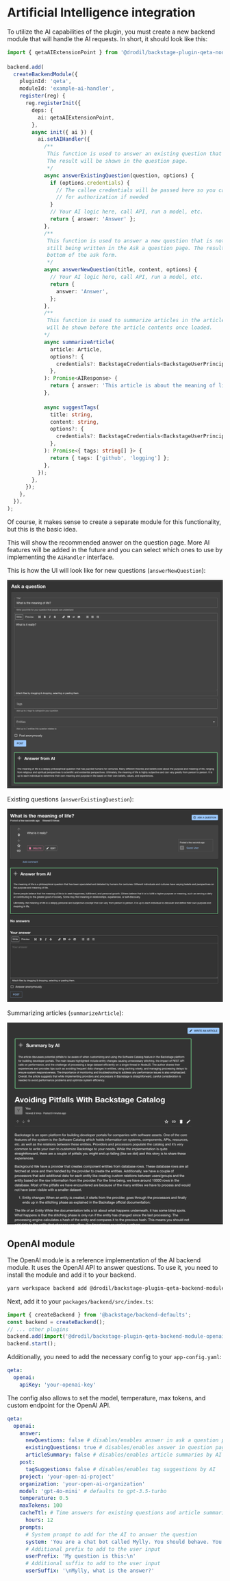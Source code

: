 # Artificial Intelligence integration

To utilize the AI capabilities of the plugin, you must create a new backend module that will handle the AI requests.
In short, it should look like this:

```ts
import { qetaAIExtensionPoint } from '@drodil/backstage-plugin-qeta-node';

backend.add(
  createBackendModule({
    pluginId: 'qeta',
    moduleId: 'example-ai-handler',
    register(reg) {
      reg.registerInit({
        deps: {
          ai: qetaAIExtensionPoint,
        },
        async init({ ai }) {
          ai.setAIHandler({
            /**
             This function is used to answer an existing question that is already in the database.
             The result will be shown in the question page.
             */
            async answerExistingQuestion(question, options) {
              if (options.credentials) {
                // The callee credentials will be passed here so you can do additional checks
                // for authorization if needed
              }
              // Your AI logic here, call API, run a model, etc.
              return { answer: 'Answer' };
            },
            /**
             This function is used to answer a new question that is not in the database but is
             still being written in the Ask a question page. The result will be shown in the 
             bottom of the ask form.
             */
            async answerNewQuestion(title, content, options) {
              // Your AI logic here, call API, run a model, etc.
              return {
                answer: 'Answer',
              };
            },
            /**
             This function is used to summarize articles in the article page. The result
             will be shown before the article contents once loaded.
            */
            async summarizeArticle(
              article: Article,
              options?: {
                credentials?: BackstageCredentials<BackstageUserPrincipal>;
              },
            ): Promise<AIResponse> {
              return { answer: 'This article is about the meaning of life' };
            },

            async suggestTags(
              title: string,
              content: string,
              options?: {
                credentials?: BackstageCredentials<BackstageUserPrincipal>;
              },
            ): Promise<{ tags: string[] }> {
              return { tags: ['github', 'logging'] };
            },
          });
        },
      });
    },
  }),
);
```

Of course, it makes sense to create a separate module for this functionality, but this is the basic idea.

This will show the recommended answer on the question page. More AI features will be added in the future and you can
select which ones to use by implementing the `AiHandler` interface.

This is how the UI will look like for new questions (`answerNewQuestion`):

![OpenAI](./images/openAi.png)

Existing questions (`answerExistingQuestion`):

![OpenAI](./images/openAiQuestionPage.png)

Summarizing articles (`summarizeArticle`):

![OpenAI](./images/openAiArticleSummary.png)

## OpenAI module

The OpenAI module is a reference implementation of the AI backend module. It uses the OpenAI API to answer questions.
To use it, you need to install the module and add it to your backend.

```bash
yarn workspace backend add @drodil/backstage-plugin-qeta-backend-module-openai
```

Next, add it to your `packages/backend/src/index.ts`:

```ts
import { createBackend } from '@backstage/backend-defaults';
const backend = createBackend();
// ... other plugins
backend.add(import('@drodil/backstage-plugin-qeta-backend-module-openai'));
backend.start();
```

Additionally, you need to add the necessary config to your `app-config.yaml`:

```yaml
qeta:
  openai:
    apiKey: 'your-openai-key'
```

The config also allows to set the model, temperature, max tokens, and custom endpoint for the OpenAI API.

```yaml
qeta:
  openai:
    answer:
      newQuestions: false # disables/enables answer in ask a question page
      existingQuestions: true # disables/enables answer in question page
      articleSummary: false # disables/enables article summaries by AI
    post:
      tagSuggestions: false # disables/enables tag suggestions by AI
    project: 'your-open-ai-project'
    organization: 'your-open-ai-organization'
    model: 'gpt-4o-mini' # defaults to gpt-3.5-turbo
    temperature: 0.5
    maxTokens: 100
    cacheTtl: # Time answers for existing questions and article summaries are cached
      hours: 12
    prompts:
      # System prompt to add for the AI to answer the question
      system: 'You are a chat bot called Mylly. You should behave. You should be helpful. You should be polite.'
      # Additional prefix to add to the user input
      userPrefix: 'My question is this:\n'
      # Additional suffix to add to the user input
      userSuffix: '\nMylly, what is the answer?'
```
